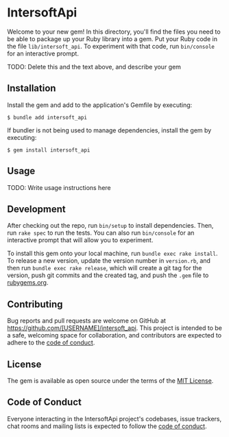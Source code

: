 # IntersoftApi

Welcome to your new gem! In this directory, you'll find the files you need to be able to package up your Ruby library into a gem. Put your Ruby code in the file `lib/intersoft_api`. To experiment with that code, run `bin/console` for an interactive prompt.

TODO: Delete this and the text above, and describe your gem

## Installation

Install the gem and add to the application's Gemfile by executing:

    $ bundle add intersoft_api

If bundler is not being used to manage dependencies, install the gem by executing:

    $ gem install intersoft_api

## Usage

TODO: Write usage instructions here

## Development

After checking out the repo, run `bin/setup` to install dependencies. Then, run `rake spec` to run the tests. You can also run `bin/console` for an interactive prompt that will allow you to experiment.

To install this gem onto your local machine, run `bundle exec rake install`. To release a new version, update the version number in `version.rb`, and then run `bundle exec rake release`, which will create a git tag for the version, push git commits and the created tag, and push the `.gem` file to [rubygems.org](https://rubygems.org).

## Contributing

Bug reports and pull requests are welcome on GitHub at https://github.com/[USERNAME]/intersoft_api. This project is intended to be a safe, welcoming space for collaboration, and contributors are expected to adhere to the [code of conduct](https://github.com/[USERNAME]/intersoft_api/blob/master/CODE_OF_CONDUCT.md).

## License

The gem is available as open source under the terms of the [MIT License](https://opensource.org/licenses/MIT).

## Code of Conduct

Everyone interacting in the IntersoftApi project's codebases, issue trackers, chat rooms and mailing lists is expected to follow the [code of conduct](https://github.com/[USERNAME]/intersoft_api/blob/master/CODE_OF_CONDUCT.md).
